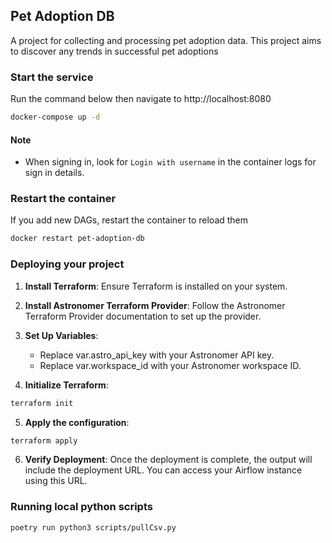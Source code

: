 ## Pet Adoption DB

A project for collecting and processing pet adoption data. This project aims to discover any trends in successful pet adoptions

### Start the service

Run the command below then navigate to http://localhost:8080

```sh
docker-compose up -d
```

#### Note

- When signing in, look for `Login with username` in the container logs for sign in details.

### Restart the container

If you add new DAGs, restart the container to reload them

```sh
docker restart pet-adoption-db
```

### Deploying your project

1. **Install Terraform**: Ensure Terraform is installed on your system.

2. **Install Astronomer Terraform Provider**: Follow the Astronomer Terraform Provider documentation to set up the provider.

3. **Set Up Variables**:
    - Replace var.astro_api_key with your Astronomer API key.
    - Replace var.workspace_id with your Astronomer workspace ID.

4. **Initialize Terraform**:
```sh
terraform init
```

5. **Apply the configuration**:
```sh
terraform apply
```

6. **Verify Deployment**: Once the deployment is complete, the output will include the deployment URL. You can access your Airflow instance using this URL.

### Running local python scripts

```sh
poetry run python3 scripts/pullCsv.py
```


